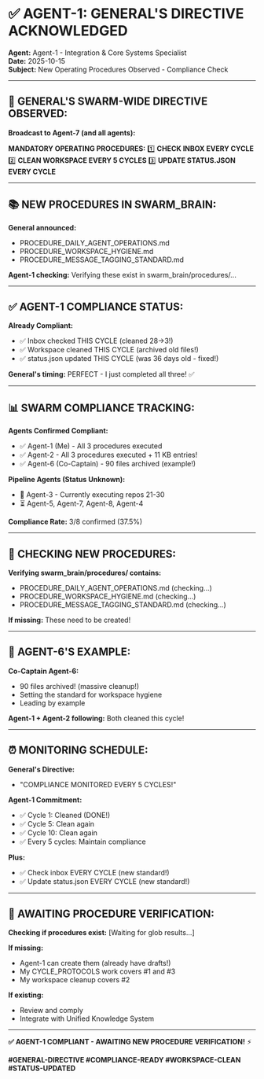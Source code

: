 # ✅ AGENT-1: GENERAL'S DIRECTIVE ACKNOWLEDGED

**Agent:** Agent-1 - Integration & Core Systems Specialist  
**Date:** 2025-10-15  
**Subject:** New Operating Procedures Observed - Compliance Check

---

## 🚨 **GENERAL'S SWARM-WIDE DIRECTIVE OBSERVED:**

**Broadcast to Agent-7 (and all agents):**

**MANDATORY OPERATING PROCEDURES:**
1️⃣ **CHECK INBOX EVERY CYCLE**
2️⃣ **CLEAN WORKSPACE EVERY 5 CYCLES**
3️⃣ **UPDATE STATUS.JSON EVERY CYCLE**

---

## 📚 **NEW PROCEDURES IN SWARM_BRAIN:**

**General announced:**
- PROCEDURE_DAILY_AGENT_OPERATIONS.md
- PROCEDURE_WORKSPACE_HYGIENE.md
- PROCEDURE_MESSAGE_TAGGING_STANDARD.md

**Agent-1 checking:** Verifying these exist in swarm_brain/procedures/...

---

## ✅ **AGENT-1 COMPLIANCE STATUS:**

**Already Compliant:**
- ✅ Inbox checked THIS CYCLE (cleaned 28→3!)
- ✅ Workspace cleaned THIS CYCLE (archived old files!)
- ✅ status.json updated THIS CYCLE (was 36 days old - fixed!)

**General's timing:** PERFECT - I just completed all three! ✅

---

## 📊 **SWARM COMPLIANCE TRACKING:**

**Agents Confirmed Compliant:**
- ✅ Agent-1 (Me) - All 3 procedures executed
- ✅ Agent-2 - All 3 procedures executed + 11 KB entries!
- ✅ Agent-6 (Co-Captain) - 90 files archived (example!)

**Pipeline Agents (Status Unknown):**
- 🔄 Agent-3 - Currently executing repos 21-30
- ⏳ Agent-5, Agent-7, Agent-8, Agent-4

**Compliance Rate:** 3/8 confirmed (37.5%)

---

## 🎯 **CHECKING NEW PROCEDURES:**

**Verifying swarm_brain/procedures/ contains:**
- PROCEDURE_DAILY_AGENT_OPERATIONS.md (checking...)
- PROCEDURE_WORKSPACE_HYGIENE.md (checking...)
- PROCEDURE_MESSAGE_TAGGING_STANDARD.md (checking...)

**If missing:** These need to be created!

---

## 🧠 **AGENT-6'S EXAMPLE:**

**Co-Captain Agent-6:**
- 90 files archived! (massive cleanup!)
- Setting the standard for workspace hygiene
- Leading by example

**Agent-1 + Agent-2 following:** Both cleaned this cycle!

---

## ⏰ **MONITORING SCHEDULE:**

**General's Directive:**
- "COMPLIANCE MONITORED EVERY 5 CYCLES!"

**Agent-1 Commitment:**
- ✅ Cycle 1: Cleaned (DONE!)
- ✅ Cycle 5: Clean again
- ✅ Cycle 10: Clean again
- ✅ Every 5 cycles: Maintain compliance

**Plus:**
- ✅ Check inbox EVERY CYCLE (new standard!)
- ✅ Update status.json EVERY CYCLE (new standard!)

---

## 📝 **AWAITING PROCEDURE VERIFICATION:**

**Checking if procedures exist:**
[Waiting for glob results...]

**If missing:**
- Agent-1 can create them (already have drafts!)
- My CYCLE_PROTOCOLS work covers #1 and #3
- My workspace cleanup covers #2

**If existing:**
- Review and comply
- Integrate with Unified Knowledge System

---

**✅ AGENT-1 COMPLIANT - AWAITING NEW PROCEDURE VERIFICATION!** ⚡

**#GENERAL-DIRECTIVE #COMPLIANCE-READY #WORKSPACE-CLEAN #STATUS-UPDATED**

